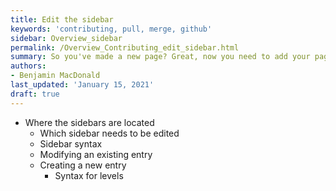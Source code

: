 ```yaml
---
title: Edit the sidebar
keywords: 'contributing, pull, merge, github'
sidebar: Overview_sidebar
permalink: /Overview_Contributing_edit_sidebar.html
summary: So you've made a new page? Great, now you need to add your page to a sidebar. This article talks about what the sidebar is, and how it can be modified
authors:
- Benjamin MacDonald
last_updated: 'January 15, 2021'
draft: true
---
```


- Where the sidebars are located
  - Which sidebar needs to be edited
  - Sidebar syntax
  - Modifying an existing entry
  - Creating a new entry
    - Syntax for levels
